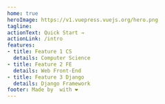 ```yaml
---
home: true
heroImage: https://v1.vuepress.vuejs.org/hero.png
tagline: 
actionText: Quick Start →
actionLink: /intro
features:
- title: Feature 1 CS
  details: Computer Science
- title: Feature 2 FE
  details: Web Front-End
- title: Feature 3 Django
  details: Django Framework
footer: Made by  with ❤️
---
```

